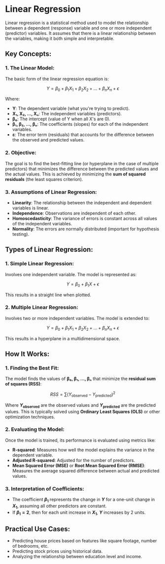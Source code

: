 # Linear Regression

Linear regression is a statistical method used to model the relationship between a dependent (response) variable and one or more independent (predictor) variables. It assumes that there is a linear relationship between the variables, making it both simple and interpretable.

## Key Concepts:

### 1. The Linear Model:

The basic form of the linear regression equation is:

$$
Y = \beta_0 + \beta_1 X_1 + \beta_2 X_2 + \dots + \beta_n X_n + \epsilon
$$

Where:

- **Y**: The dependent variable (what you're trying to predict).
- **X₁, X₂, ..., Xₙ**: The independent variables (predictors).
- **β₀**: The intercept (value of Y when all X's are 0).
- **β₁, β₂, ..., βₙ**: The coefficients (slopes) for each of the independent variables.
- **ε**: The error term (residuals) that accounts for the difference between the observed and predicted values.

### 2. Objective:

The goal is to find the best-fitting line (or hyperplane in the case of multiple predictors) that minimizes the difference between the predicted values and the actual values. This is achieved by minimizing the **sum of squared residuals** (the least squares criterion).

### 3. Assumptions of Linear Regression:

- **Linearity**: The relationship between the independent and dependent variables is linear.
- **Independence**: Observations are independent of each other.
- **Homoscedasticity**: The variance of errors is constant across all values of the independent variables.
- **Normality**: The errors are normally distributed (important for hypothesis testing).

## Types of Linear Regression:

### 1. Simple Linear Regression:

Involves one independent variable. The model is represented as:

$$
Y = \beta_0 + \beta_1 X + \epsilon
$$

This results in a straight line when plotted.

### 2. Multiple Linear Regression:

Involves two or more independent variables. The model is extended to:

$$
Y = \beta_0 + \beta_1 X_1 + \beta_2 X_2 + \dots + \beta_n X_n + \epsilon
$$

This results in a hyperplane in a multidimensional space.

## How It Works:

### 1. Finding the Best Fit:

The model finds the values of **β₀, β₁, ..., βₙ** that minimize the **residual sum of squares (RSS)**:

$$
RSS = \sum (Y_{\text{observed}} - Y_{\text{predicted}})^2
$$

Where **$Y_{\text{observed}}$** are the observed values and **$Y_{\text{predicted}}$** are the predicted values. This is typically solved using **Ordinary Least Squares (OLS)** or other optimization techniques.

### 2. Evaluating the Model:

Once the model is trained, its performance is evaluated using metrics like:

- **R-squared**: Measures how well the model explains the variance in the dependent variable.
- **Adjusted R-squared**: Adjusted for the number of predictors.
- **Mean Squared Error (MSE)** or **Root Mean Squared Error (RMSE)**: Measures the average squared difference between actual and predicted values.

### 3. Interpretation of Coefficients:

- The coefficient **$\beta_1$** represents the change in **$Y$** for a one-unit change in **$X_1$**, assuming all other predictors are constant.
- If **$\beta_1 = 2$**, then for each unit increase in **$X_1$**, **$Y$** increases by 2 units.

## Practical Use Cases:

- Predicting house prices based on features like square footage, number of bedrooms, etc.
- Predicting stock prices using historical data.
- Analyzing the relationship between education level and income.